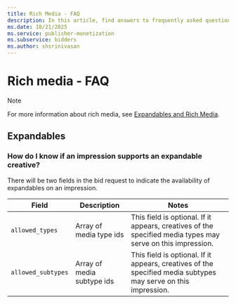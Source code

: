 ```yaml
---
title: Rich Media - FAQ
description: In this article, find answers to frequently asked questions regarding Rich Media.
ms.date: 10/21/2025
ms.service: publisher-monetization
ms.subservice: bidders
ms.author: shsrinivasan
---
```


# Rich media - FAQ

> [!NOTE]
> For more information about rich media, see [Expandables and Rich Media](expandables-and-rich-media.md).

## Expandables

### How do I know if an impression supports an expandable creative?

There will be two fields in the bid request to indicate the availability of expandables on an impression.

| Field | Description | Notes |
|---|---|---|
| `allowed_types` | Array of media type ids | This field is optional. If it appears, creatives of the specified media types may serve on this impression. |
| `allowed_subtypes` | Array of media subtype ids | This field is optional. If it appears, creatives of the specified media subtypes may serve on this impression. |
